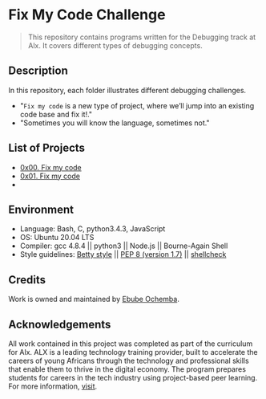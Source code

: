 # Fix My Code Challenge

> This repository contains programs written for the Debugging track at Alx.
> It covers different types of debugging concepts.

## Description

In this repository, each folder illustrates different debugging challenges.
- "`Fix my code` is a new type of project, where we’ll jump into an existing code base and fix it!."
- "Sometimes you will know the language, sometimes not."

## List of Projects

- [0x00. Fix my code](https://github.com/Ebube-Ochemba/Fix_My_Code_Challenge/tree/main/0x00-challenge)
- [0x01. Fix my code]()
- []()


## Environment

- Language: Bash, C, python3.4.3, JavaScript
- OS: Ubuntu 20.04 LTS
- Compiler: gcc 4.8.4 || python3 || Node.js || Bourne-Again Shell
- Style guidelines: [Betty style](https://github.com/holbertonschool/Betty/wiki) || [PEP 8 (version 1.7)](https://peps.python.org/pep-0008/) || [shellcheck](https://github.com/koalaman/shellcheck#installing)

## Credits

Work is owned and maintained by [Ebube Ochemba](https://twitter.com/ebube116).

## Acknowledgements

All work contained in this project was completed as part of the curriculum for Alx. ALX is a leading technology training provider, built to accelerate the careers of young Africans through the technology and professional skills that enable them to thrive in the digital economy. The program prepares students for careers in the tech industry using project-based peer learning. For more information, [visit](https://www.alxafrica.com/).
